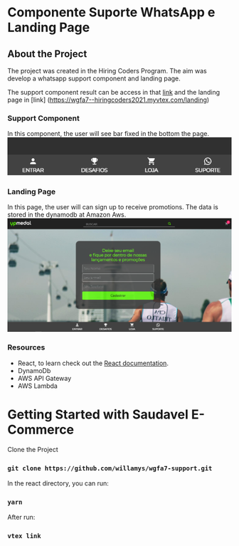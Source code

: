 # Componente Suporte WhatsApp e Landing Page

## About the Project

The project was created in the Hiring Coders Program. The aim was develop a whatsapp support component and landing page.

The support component result can be access in that [link](https://wgfa7--hiringcoders2021.myvtex.com/) and the landing page in [link] (https://wgfa7--hiringcoders2021.myvtex.com/landing)
 
 ### Support Component
 
 In this component, the user will see bar fixed in the bottom the page.
 ![Main Page](https://github.com/willamys/wgfa7-support/blob/master/support.PNG)
 
 ### Landing Page
 
  In this page, the user will can sign up to receive promotions. The data is stored in the dynamodb at Amazon Aws.
 ![Main Page](https://github.com/willamys/wgfa7-support/blob/master/landing.PNG)


### Resources

- React, to learn check out the [React documentation](https://reactjs.org/).
- DynamoDb
- AWS API Gateway
- AWS Lambda

# Getting Started with Saudavel E-Commerce

Clone the Project

### `git clone https://github.com/willamys/wgfa7-support.git`

In the react directory, you can run:

### `yarn`

After run:

### `vtex link`
